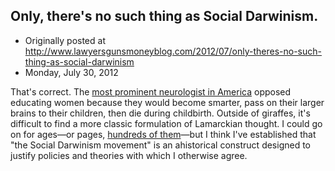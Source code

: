 ## Only, there's no such thing as Social Darwinism.

 * Originally posted at http://www.lawyersgunsmoneyblog.com/2012/07/only-theres-no-such-thing-as-social-darwinism
 * Monday, July 30, 2012

That's correct. The [most prominent neurologist in America](http://en.wikipedia.org/wiki/Silas\_Weir\_Mitchell) opposed educating women because they would become smarter, pass on  their larger brains to their children, then die during childbirth.  Outside of giraffes, it's difficult to find a more classic formulation  of Lamarckian thought. I could go on for ages—or pages, [hundreds of them](http://acephalous.typepad.com/files/dissertationabstract.gif)—but  I think I've established that "the Social Darwinism movement" is an  ahistorical construct designed to justify policies and theories with  which I otherwise agree.